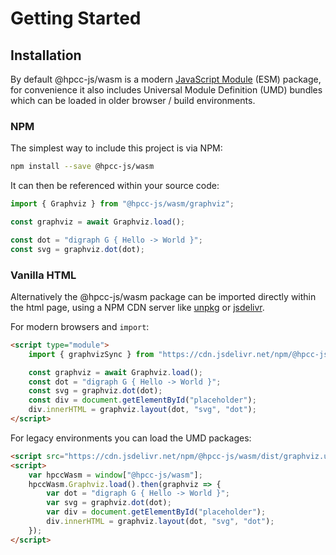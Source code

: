 # Getting Started

## Installation

By default @hpcc-js/wasm is a modern [JavaScript Module](https://developer.mozilla.org/en-US/docs/Web/JavaScript/Guide/Modules) (ESM) package, for convenience it also includes Universal Module Definition (UMD) bundles which can be loaded in older browser / build environments.

### NPM

The simplest way to include this project is via NPM:
```sh
npm install --save @hpcc-js/wasm
```

It can then be referenced within your source code:
```js
import { Graphviz } from "@hpcc-js/wasm/graphviz";

const graphviz = await Graphviz.load();

const dot = "digraph G { Hello -> World }";
const svg = graphviz.dot(dot);
```

### Vanilla HTML

Alternatively the @hpcc-js/wasm package can be imported directly within the html page, using a NPM CDN server like [unpkg](https://www.unpkg.com/) or [jsdelivr](https://www.jsdelivr.com/).  

For modern browsers and `import`:
```html
<script type="module">
    import { graphvizSync } from "https://cdn.jsdelivr.net/npm/@hpcc-js/wasm/dist/graphviz.js";

    const graphviz = await Graphviz.load();
    const dot = "digraph G { Hello -> World }";
    const svg = graphviz.dot(dot);
    const div = document.getElementById("placeholder");
    div.innerHTML = graphviz.layout(dot, "svg", "dot");
</script>
```

For legacy environments you can load the UMD packages:
```html
<script src="https://cdn.jsdelivr.net/npm/@hpcc-js/wasm/dist/graphviz.umd.js"></script>
<script>
    var hpccWasm = window["@hpcc-js/wasm"];
    hpccWasm.Graphviz.load().then(graphviz => {
        var dot = "digraph G { Hello -> World }";
        var svg = graphviz.dot(dot);
        var div = document.getElementById("placeholder");
        div.innerHTML = graphviz.layout(dot, "svg", "dot");
    });
</script>
```
